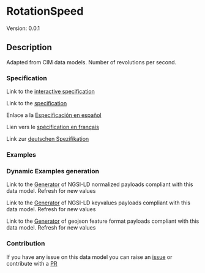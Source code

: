 # RotationSpeed
Version: 0.0.1

## Description 

Adapted from CIM data models. Number of revolutions per second.
### Specification

Link to the [interactive specification](https://swagger.lab.fiware.org/?url=https://smart-data-models.github.io/dataModel.EnergyCIM/RotationSpeed/swagger.yaml)

Link to the [specification](https://github.com/smart-data-models/dataModel.EnergyCIM/blob/master/RotationSpeed/doc/spec.md)

Enlace a la [Especificación en español](https://github.com/smart-data-models/dataModel.EnergyCIM/blob/master/RotationSpeed/doc/spec_ES.md)

Lien vers le [spécification en français](https://github.com/smart-data-models/dataModel.EnergyCIM/blob/master/RotationSpeed/doc/spec_FR.md)

Link zur [deutschen Spezifikation](https://github.com/smart-data-models/dataModel.EnergyCIM/blob/master/RotationSpeed/doc/spec_DE.md)
### Examples
### Dynamic Examples generation

Link to the [Generator](https://smartdatamodels.org/extra/ngsi-ld_generator.php?schemaUrl=https://raw.githubusercontent.com/smart-data-models/dataModel.EnergyCIM/master/RotationSpeed/schema.json&email=info@smartdatamodels.org) of NGSI-LD normalized payloads compliant with this data model. Refresh for new values

Link to the [Generator](https://smartdatamodels.org/extra/ngsi-ld_generator_keyvalues.php?schemaUrl=https://raw.githubusercontent.com/smart-data-models/dataModel.EnergyCIM/master/RotationSpeed/schema.json&email=info@smartdatamodels.org) of NGSI-LD keyvalues payloads compliant with this data model. Refresh for new values

Link to the [Generator](https://smartdatamodels.org/extra/geojson_features_generator.php?schemaUrl=https://raw.githubusercontent.com/smart-data-models/dataModel.EnergyCIM/master/RotationSpeed/schema.json&email=info@smartdatamodels.org) of geojson feature format payloads compliant with this data model. Refresh for new values
### Contribution

 If you have any issue on this data model you can raise an [issue](https://github.com/smart-data-models/dataModel.EnergyCIM/issues)  or contribute with a [PR](https://github.com/smart-data-models/dataModel.EnergyCIM/pulls)